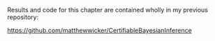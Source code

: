 Results and code for this chapter are contained wholly in my previous repository: 

https://github.com/matthewwicker/CertifiableBayesianInference

